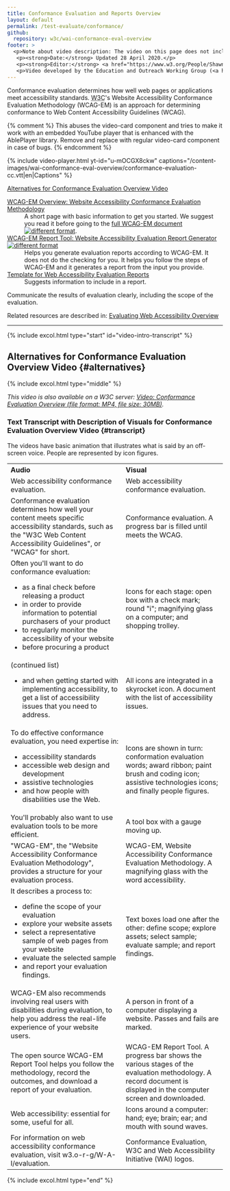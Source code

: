 ```yaml
---
title: Conformance Evaluation and Reports Overview
layout: default
permalink: /test-evaluate/conformance/
github:
  repository: w3c/wai-conformance-eval-overview
footer: >
  <p>Note about video description: The video on this page does not include synchronized audio description because the visuals only illustrate the audio and do not provide additional information. In this case, audio description would be more distracting than useful to most people, including people who cannot see the visuals. Description of visual information is integrated in the Text Transcript with Description of Visuals (“descriptive transcript”).</p>
   <p><strong>Date:</strong> Updated 28 April 2020.</p>
   <p><strong>Editor:</strong> <a href="https://www.w3.org/People/Shawn/">Shawn Lawton Henry</a>.</p>
   <p>Video developed by the Education and Outreach Working Group (<a href="http://www.w3.org/WAI/EO/">EOWG</a>) with support from the <a href="https://www.w3.org/WAI/about/projects/wai-guide/">WAI-Guide</a> project funded by the European Commission (EC) under the Horizon 2020 program (Grant Agreement 822245). <a href="./acknowledgements/">Acknowledgements</a>.</p>
---
```


<p>Conformance evaluation determines how well web pages or applications meet accessibility standards. <acronym title="World Wide Web Consortium">W3C</acronym>'s Website Accessibility Conformance Evaluation Methodology (WCAG-EM) is an approach for determining conformance to Web Content Accessibility Guidelines (WCAG).</p>

{% comment %}
This abuses the video-card component and tries to make it work with an embedded YouTube player that is enhanced with the AblePlayer library. Remove and replace with regular video-card component in case of bugs.
{% endcomment %}
<div class="video-card" id="video-intro">
  {% include video-player.html
      yt-id="u-mOCGX8ckw"
      captions="/content-images/wai-conformance-eval-overview/conformance-evaluation-cc.vtt|en|Captions"
  %}
  <p><a href="#alternatives">Alternatives for Conformance Evaluation Overview Video</a></p>
</div>

<dl>
<dt><a href="{{ "/test-evaluate/conformance/wcag-em/" | relative_url }}">WCAG-EM Overview: Website Accessibility Conformance Evaluation Methodology</a></dt>
<dd>A short page with basic information to get you started. We suggest you read it before going to the <a href="https://www.w3.org/TR/WCAG-EM/">full WCAG-EM document <img src="https://www.w3.org/Icons/tr.png" alt="different format" /></a>.</dd>
<dt><a href="https://www.w3.org/WAI/eval/report-tool/#/">WCAG-EM Report Tool: Website Accessibility Evaluation Report Generator <img src="https://www.w3.org/Icons/tr.png" alt="different format" /></a></dt>
<dd>Helps you generate evaluation reports according to WCAG-EM. It does not do the checking for you. It helps you follow the steps of WCAG-EM and it generates a report from the input  you provide.</dd>
<dt><a href="https://www.w3.org/WAI/test-evaluate/report-template/">Template for Web Accessibility Evaluation Reports</a></dt>
<dd>Suggests information to include in a report.</dd>
</dl>

Communicate the results of evaluation clearly, including the scope of the evaluation.

<p>Related resources are described in: <a href="{{ "/test-evaluate/" | relative_url }}">Evaluating Web Accessibility Overview</a></p>

<hr>


{% include excol.html type="start" id="video-intro-transcript" %}

##  Alternatives for Conformance Evaluation Overview Video {#alternatives}

{% include excol.html type="middle" %}

_This video is also available on a W3C server: [Video: Conformance Evaluation Overview (file format: MP4, file size: 30MB)](http://media.w3.org/wai/evaluation-intros/conformance-evaluation.mp4)._

###  Text Transcript with Description of Visuals for Conformance Evaluation Overview Video {#transcript}

The videos have basic animation that illustrates what is said by an off-screen voice. People are represented by icon figures. 

<table aria-labelledby="transcript">
  <tbody><tr>
    <th align="left">Audio</th>
    <th align="left">Visual</th>
  </tr>
  <tr>
    <td>Web accessibility conformance evaluation. </td>
    <td>Web accessibility conformance evaluation.</td>
  </tr>
  <tr>
    <td>Conformance evaluation determines how well your content meets specific accessibility standards, such as the "W3C Web Content Accessibility Guidelines", or "WCAG" for short. </td>
    <td>Conformance evaluation. A progress bar is filled until meets the WCAG.</td>
  </tr>
  <tr>
    <td>Often you'll want to do conformance evaluation:
      <ul>
        <li> as a final check before releasing a product</li>
        <li> in order to provide information to potential purchasers of your product</li>
        <li> to regularly monitor the accessibility of your website</li>
        <li> before procuring a product</li>
      </ul></td>
    <td>Icons for each stage: open box with a check mark; round "i"; magnifying glass on a computer; and shopping trolley.</td>
  </tr>
  <tr>
    <td>(continued list)
      <ul>
        <li> and when getting started with implementing accessibility, to get a list of accessibility issues that you need to address.</li>
      </ul></td>
    <td>All icons are integrated in a skyrocket icon. A document with the list of accessibility issues.</td>
  </tr>
  <tr>
    <td>To do effective conformance evaluation, you need expertise in:
      <ul>
        <li> accessibility standards</li>
        <li> accessible web design and development</li>
        <li> assistive technologies</li>
        <li> and how people with disabilities use the Web.</li>
      </ul></td>
    <td>Icons are shown in turn: conformation evaluation words; award ribbon; paint brush and coding icon; assistive technologies icons; and finally people figures.</td>
  </tr>
  <tr>
    <td>You'll probably also want to use evaluation tools to be more efficient. </td>
    <td>A tool box with a gauge moving up.</td>
  </tr>
  <tr>
    <td>"WCAG-EM", the "Website Accessibility Conformance Evaluation Methodology", provides a structure for your evaluation process. </td>
    <td>WCAG-EM, Website Accessibility Conformance Evaluation Methodology. A magnifying glass with the word accessibility.</td>
  </tr>
  <tr>
    <td>It describes a process to:
      <ul>
        <li> define the scope of your evaluation</li>
        <li> explore your website assets</li>
        <li> select a representative sample of web pages from your website</li>
        <li> evaluate the selected sample</li>
        <li> and report your evaluation findings.</li>
      </ul></td>
    <td>Text boxes load one after the other: define scope; explore assets; select sample; evaluate sample; and report findings.</td>
  </tr>
  <tr>
    <td>WCAG-EM also recommends involving real users with disabilities during evaluation, to help you address the real-life experience of your website users. </td>
    <td>A person in front of a computer displaying a website. Passes and fails are marked.</td>
  </tr>
  <tr>
    <td>The open source WCAG-EM Report Tool helps you follow the methodology, record the outcomes, and download a report of your evaluation. </td>
    <td>WCAG-EM Report Tool. A progress bar shows the various stages of the evaluation methodology. A record document is displayed in the computer screen and downloaded.
</td>
  </tr>
  <tr>
    <td>Web accessibility: essential for some, useful for all. </td>
    <td>Icons around a computer: hand; eye; brain; ear; and mouth with sound waves.</td>
  </tr>
  <tr>
    <td>For information on web accessibility conformance evaluation, visit w3.o-r-g/W-A-I/evaluation. </td>
    <td>Conformance Evaluation, W3C and Web Accessibility Initiative (WAI) logos.</td>
  </tr>
</tbody>
</table>

{% include excol.html type="end" %}
